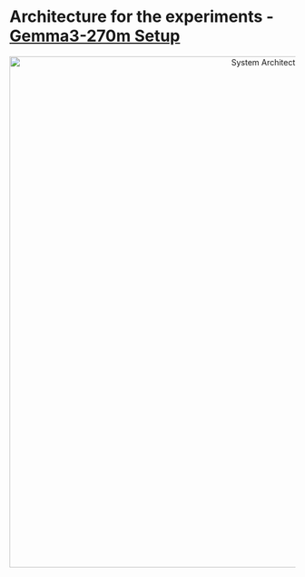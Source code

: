 # Architecture for the experiments - [Gemma3-270m Setup](./gemma-270m-setup-guide.md)

<p align="center">
  <img src="arch.png" alt="System Architecture" width="900">
</p>
